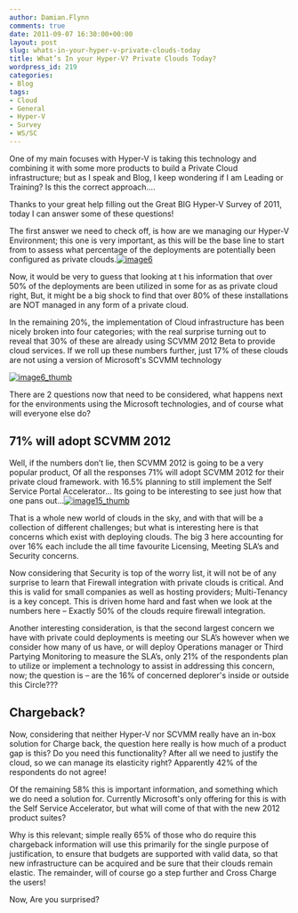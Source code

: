 ```yaml
---
author: Damian.Flynn
comments: true
date: 2011-09-07 16:30:00+00:00
layout: post
slug: whats-in-your-hyper-v-private-clouds-today
title: What’s In your Hyper-V? Private Clouds Today?
wordpress_id: 219
categories:
- Blog
tags:
- Cloud
- General
- Hyper-V
- Survey
- WS/SC
---
```


One of my main focuses with Hyper-V is taking this technology and combining it with some more products to build a Private Cloud infrastructure; but as I speak and Blog, I keep wondering if I am Leading or Training? Is this the correct approach….

Thanks to your great help filling out the Great BIG Hyper-V Survey of 2011, today I can answer some of these questions!

The first answer we need to check off, is how are we managing our Hyper-V Environment; this one is very important, as this will be the base line to start from to assess what percentage of the deployments are potentially been configured as private clouds.[![image6](/Media/2014/02/image6_thumb.png)](/Media/2014/02/image6.png)

Now, it would be very to guess that looking at t his information that over 50% of the deployments are been utilized in some for as as private cloud right, But, it might be a big shock to find that over 80% of these installations are NOT managed in any form of a private cloud.

In the remaining 20%, the implementation of Cloud infrastructure has been nicely broken into four categories; with the real surprise turning out to reveal that 30% of these are already using SCVMM 2012 Beta to provide cloud services. If we roll up these numbers further, just 17% of these clouds are not using a version of Microsoft's SCVMM technology

[![image6_thumb](/Media/2014/02/image6_thumb_thumb.png)](/Media/2014/02/image6_thumb1.png)

There are 2 questions now that need to be considered, what happens next for the environments using the Microsoft technologies, and of course what will everyone else do?

## 71% will adopt SCVMM 2012 

Well, if the numbers don’t lie, then SCVMM 2012 is going to be a very popular product, Of all the responses 71% will adopt SCVMM 2012 for their private cloud framework. with 16.5% planning to still implement the Self Service Portal Accelerator… Its going to be interesting to see just how that one pans out…[![image15_thumb](/Media/2014/02/image15_thumb_thumb.png)](/Media/2014/02/image15_thumb.png)

That is a whole new world of clouds in the sky, and with that will be a collection of different challenges; but what is interesting here is that concerns which exist with deploying clouds. The big 3 here accounting for over 16% each include the all time favourite Licensing, Meeting SLA’s and Security concerns.

Now considering that Security is top of the worry list, it will not be of any surprise to learn that Firewall integration with private clouds is critical. And this is valid for small companies as well as hosting providers; Multi-Tenancy is a key concept. This is driven home hard and fast when we look at the numbers here – Exactly 50% of the clouds require firewall integration.

Another interesting consideration, is that the second largest concern we have with private could deployments is meeting our SLA’s however when we consider how many of us have, or will deploy Operations manager or Third Partying Monitoring to measure the SLA’s, only 21% of the respondents plan to utilize or implement a technology to assist in addressing this concern, now; the question is – are the 16% of concerned deplorer's inside or outside this Circle???

## Chargeback?

Now, considering that neither Hyper-V nor SCVMM really have an in-box solution for Charge back, the question here really is how much of a product gap is this? Do you need this functionality? After all we need to justify the cloud, so we can manage its elasticity right? Apparently 42% of the respondents do not agree!

Of the remaining 58% this is important information, and something which we do need a solution for. Currently Microsoft's only offering for this is with the Self Service Accelerator, but what will come of that with the new 2012 product suites?

Why is this relevant; simple really 65% of those who do require this chargeback information will use this primarily for the single purpose of justification, to ensure that budgets are supported with valid data, so that new infrastructure can be acquired and be sure that their clouds remain elastic. The remainder, will of course go a step further and Cross Charge the users!

Now, Are you surprised?
